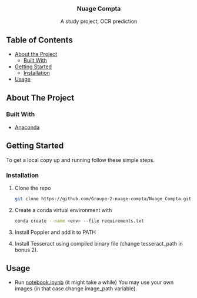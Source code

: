 <!-- PROJECT LOGO -->
<br />
<p align="center">
  <h3 align="center">Nuage Compta</h3>

  <p align="center">
    A study project, OCR prediction
  </p>
</p>

<!-- TABLE OF CONTENTS -->
## Table of Contents

* [About the Project](#about-the-project)
  * [Built With](#built-with)
* [Getting Started](#getting-started)
  * [Installation](#installation)
* [Usage](#usage)

<!-- ABOUT THE PROJECT -->
## About The Project

### Built With

* [Anaconda](https://www.anaconda.com/)

<!-- GETTING STARTED -->
## Getting Started

To get a local copy up and running follow these simple steps.

### Installation

1. Clone the repo

    ```sh
    git clone https://github.com/Groupe-2-nuage-compta/Nuage_Compta.git
    ```

2. Create a conda virtual environment with

    ```sh
    conda create --name <env> --file requirements.txt
    ```
 3.  Install Poppler and add it to PATH
 
 4. Install Tesseract using compiled binary file (change tesseract_path in bonus 2).

<!-- USAGE EXAMPLES -->
## Usage
* Run [notebook.ipynb](https://github.com/Groupe-2-nuage-compta/Nuage_Compta/blob/main/notebook.ipynb) (it might take a while)
You may use your own images (in that case change image_path variable).
